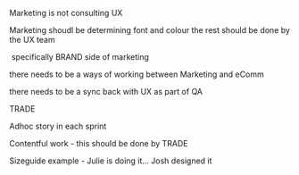 Marketing is not consulting UX

Marketing shoudl be determining font and colour the rest should be done by the UX team

 specifically BRAND side of marketing

there needs to be a ways of working between Marketing and eComm

there needs to be a sync back with UX as part of QA

TRADE 

Adhoc story in each sprint

Contentful work - this should be done by TRADE

Sizeguide example - Julie is doing it... Josh designed it